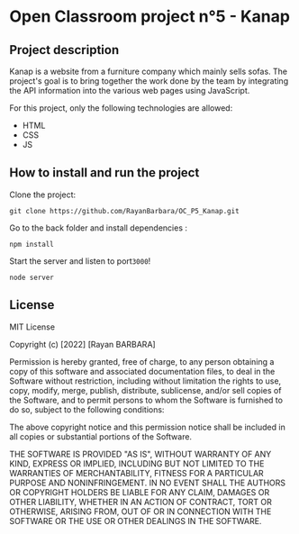 # Open Classroom project n°5 - Kanap

## Project description
Kanap is a website from a furniture company which mainly sells sofas. The project's goal is to bring together the work done by the team by integrating the API information into the various web pages using JavaScript.

For this project, only the following technologies are allowed:

- HTML
- CSS
- JS

## How to install and run the project

Clone the project:
```terminal
git clone https://github.com/RayanBarbara/OC_P5_Kanap.git
```

Go to the back folder and install dependencies :
```terminal
npm install
```

Start the server and listen to port```3000```!
```terminal
node server
```

## License

MIT License

Copyright (c) [2022] [Rayan BARBARA]

Permission is hereby granted, free of charge, to any person obtaining a copy
of this software and associated documentation files, to deal
in the Software without restriction, including without limitation the rights
to use, copy, modify, merge, publish, distribute, sublicense, and/or sell
copies of the Software, and to permit persons to whom the Software is
furnished to do so, subject to the following conditions:

The above copyright notice and this permission notice shall be included in all
copies or substantial portions of the Software.

THE SOFTWARE IS PROVIDED "AS IS", WITHOUT WARRANTY OF ANY KIND, EXPRESS OR
IMPLIED, INCLUDING BUT NOT LIMITED TO THE WARRANTIES OF MERCHANTABILITY,
FITNESS FOR A PARTICULAR PURPOSE AND NONINFRINGEMENT. IN NO EVENT SHALL THE
AUTHORS OR COPYRIGHT HOLDERS BE LIABLE FOR ANY CLAIM, DAMAGES OR OTHER
LIABILITY, WHETHER IN AN ACTION OF CONTRACT, TORT OR OTHERWISE, ARISING FROM,
OUT OF OR IN CONNECTION WITH THE SOFTWARE OR THE USE OR OTHER DEALINGS IN THE
SOFTWARE.
